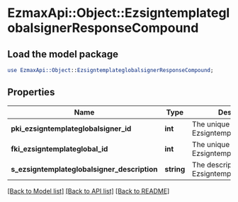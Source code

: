 # EzmaxApi::Object::EzsigntemplateglobalsignerResponseCompound

## Load the model package
```perl
use EzmaxApi::Object::EzsigntemplateglobalsignerResponseCompound;
```

## Properties
Name | Type | Description | Notes
------------ | ------------- | ------------- | -------------
**pki_ezsigntemplateglobalsigner_id** | **int** | The unique ID of the Ezsigntemplateglobalsigner | 
**fki_ezsigntemplateglobal_id** | **int** | The unique ID of the Ezsigntemplateglobal | 
**s_ezsigntemplateglobalsigner_description** | **string** | The description of the Ezsigntemplateglobalsigner | 

[[Back to Model list]](../README.md#documentation-for-models) [[Back to API list]](../README.md#documentation-for-api-endpoints) [[Back to README]](../README.md)


